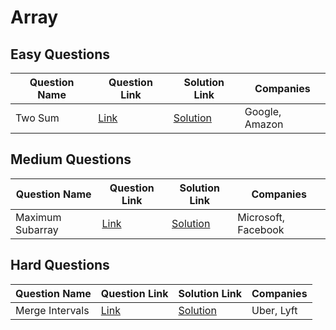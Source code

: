 # Array

## Easy Questions

| Question Name       | Question Link                          | Solution Link                          | Companies           |
|---------------------|----------------------------------------|----------------------------------------|---------------------|
| Two Sum             | [Link](https://example.com/two-sum)    | [Solution](https://example.com/sol)    | Google, Amazon      |

## Medium Questions

| Question Name       | Question Link                          | Solution Link                          | Companies           |
|---------------------|----------------------------------------|----------------------------------------|---------------------|
| Maximum Subarray    | [Link](https://example.com/max-sub)    | [Solution](https://example.com/sol2)   | Microsoft, Facebook |

## Hard Questions

| Question Name       | Question Link                          | Solution Link                          | Companies           |
|---------------------|----------------------------------------|----------------------------------------|---------------------|
| Merge Intervals     | [Link](https://example.com/merge-int)  | [Solution](https://example.com/sol3)   | Uber, Lyft          |
